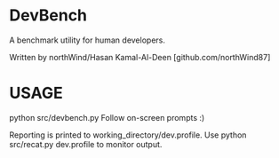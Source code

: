 DevBench
========

A benchmark utility for human developers.

Written by northWind/Hasan Kamal-Al-Deen [github.com/northWind87]

USAGE
=====

python src/devbench.py
Follow on-screen prompts :)

Reporting is printed to working_directory/dev.profile.
Use python src/recat.py dev.profile to monitor output.
